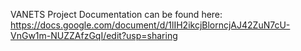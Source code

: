 VANETS Project Documentation can be found here: https://docs.google.com/document/d/1lIH2ikcjBlorncjAJ42ZuN7cU-VnGw1m-NUZZAfzGqI/edit?usp=sharing
